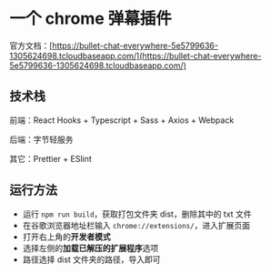 # 一个 chrome 弹幕插件

官方文档：[https://bullet-chat-everywhere-5e5799636-1305624698.tcloudbaseapp.com/](https://bullet-chat-everywhere-5e5799636-1305624698.tcloudbaseapp.com/)

## 技术栈

前端：React Hooks + Typescript + Sass + Axios + Webpack

后端：字节轻服务

其它：Prettier + ESlint

## 运行方法

- 运行 `npm run build`，获取打包文件夹 dist，删除其中的 txt 文件
- 在谷歌浏览器地址栏输入 `chrome://extensions/`，进入扩展页面
- 打开右上角的**开发者模式**
- 选择左侧的**加载已解压的扩展程序**选项
- 路径选择 dist 文件夹的路径，导入即可
